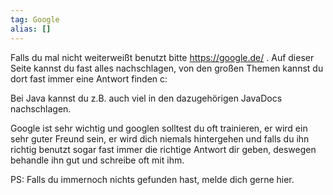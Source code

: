 ```yaml
---
tag: Google
alias: []
---
```


Falls du mal nicht weiterweißt benutzt bitte https://google.de/ .
Auf dieser Seite kannst du fast alles nachschlagen, von den großen Themen kannst du dort fast immer eine Antwort finden c:

Bei Java kannst du z.B. auch viel in den dazugehörigen JavaDocs nachschlagen.

Google ist sehr wichtig und googlen solltest du oft trainieren, er wird ein sehr guter Freund sein, er wird dich niemals hintergehen und falls du ihn richtig benutzt sogar fast immer die richtige Antwort dir geben, deswegen behandle ihn gut und schreibe oft mit ihm.

PS: Falls du immernoch nichts gefunden hast, melde dich gerne hier.
